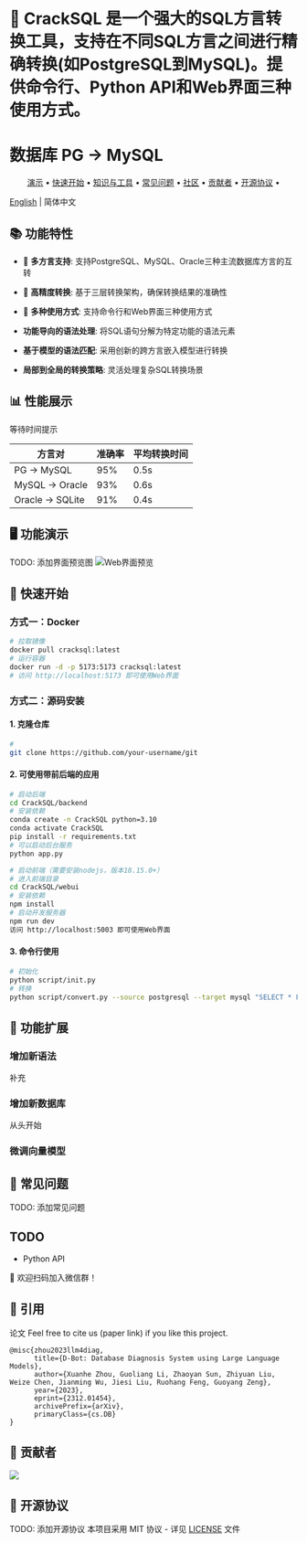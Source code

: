 # 👋 CrackSQL 是一个强大的SQL方言转换工具，支持在不同SQL方言之间进行精确转换(如PostgreSQL到MySQL)。提供命令行、Python API和Web界面三种使用方式。

# 数据库 PG → MySQL

<p align="center">
  <a href="#-demo">演示</a> •
  <a href="#-quickstart">快速开始</a> •
  <a href="#-doc2knowledge">知识与工具</a> • 
  <a href="#-FAQ">常见问题</a> •  
  <a href="#-community">社区</a> •  
  <a href="#-contributors">贡献者</a> •  
  <a href="#-license">开源协议</a> •  
</p>

[English](./README_EN.md) | 简体中文

## 📚 功能特性

- 🚀 **多方言支持**: 支持PostgreSQL、MySQL、Oracle三种主流数据库方言的互转
- 🎯 **高精度转换**: 基于三层转换架构，确保转换结果的准确性
- 🌟 **多种使用方式**: 支持命令行和Web界面三种使用方式

- **功能导向的语法处理**: 将SQL语句分解为特定功能的语法元素
- **基于模型的语法匹配**: 采用创新的跨方言嵌入模型进行转换
- **局部到全局的转换策略**: 灵活处理复杂SQL转换场景

## 📊 性能展示

等待时间提示

| 方言对 | 准确率 | 平均转换时间 |
|-------|--------|------------|
| PG → MySQL | 95% | 0.5s |
| MySQL → Oracle | 93% | 0.6s |
| Oracle → SQLite | 91% | 0.4s |


<span id="-demo"></span>
## 🖥️ 功能演示

TODO: 添加界面预览图
![Web界面预览](./docs/images/web-preview.png)


<span id="-quickstart"></span>
## 🚀 快速开始

### 方式一：Docker

```bash
# 拉取镜像
docker pull cracksql:latest
# 运行容器
docker run -d -p 5173:5173 cracksql:latest
# 访问 http://localhost:5173 即可使用Web界面
```

### 方式二：源码安装

#### 1. 克隆仓库
```bash
# 
git clone https://github.com/your-username/git
```

#### 2. 可使用带前后端的应用
```bash
# 启动后端
cd CrackSQL/backend
# 安装依赖
conda create -n CrackSQL python=3.10
conda activate CrackSQL
pip install -r requirements.txt
# 可以启动后台服务
python app.py

# 启动前端（需要安装nodejs，版本18.15.0+）
# 进入前端目录
cd CrackSQL/webui
# 安装依赖
npm install
# 启动开发服务器
npm run dev
访问 http://localhost:5003 即可使用Web界面
```

#### 3. 命令行使用
```bash
# 初始化
python script/init.py
# 转换
python script/convert.py --source postgresql --target mysql "SELECT * FROM users LIMIT 10" --source_db_type pg --target_db_type mysql --target_db_host localhost --target_db_port 3306 --target_db_user root --target_db_password 123456 --output_file output.json
```



<span id="-doc2knowledge"></span>
## 📎 功能扩展
### 增加新语法
补充

### 增加新数据库
从头开始

### 微调向量模型

<span id="-FAQ"></span>
## 🤔 常见问题
TODO: 添加常见问题

## TODO
- Python API

<span id="-community"></span>
👫 欢迎扫码加入微信群！


## 📒 引用
论文
Feel free to cite us (paper link) if you like this project.
```
@misc{zhou2023llm4diag,
      title={D-Bot: Database Diagnosis System using Large Language Models}, 
      author={Xuanhe Zhou, Guoliang Li, Zhaoyan Sun, Zhiyuan Liu, Weize Chen, Jianming Wu, Jiesi Liu, Ruohang Feng, Guoyang Zeng},
      year={2023},
      eprint={2312.01454},
      archivePrefix={arXiv},
      primaryClass={cs.DB}
}
```

<span id="-contributors"></span>
## 📧 贡献者
<a href="https://github.com/TsinghuaDatabaseGroup/DB-GPT/network/dependencies">
  <img src="https://contrib.rocks/image?repo=TsinghuaDatabaseGroup/DB-GPT" />
</a>


<span id="-license"></span>
## 📝 开源协议
TODO: 添加开源协议
本项目采用 MIT 协议 - 详见 [LICENSE](LICENSE) 文件

